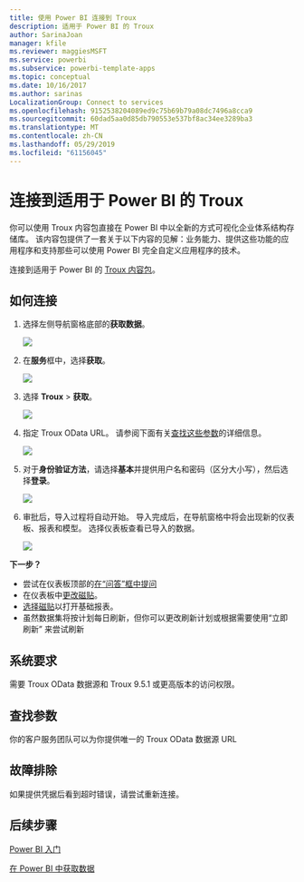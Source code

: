 ```yaml
---
title: 使用 Power BI 连接到 Troux
description: 适用于 Power BI 的 Troux
author: SarinaJoan
manager: kfile
ms.reviewer: maggiesMSFT
ms.service: powerbi
ms.subservice: powerbi-template-apps
ms.topic: conceptual
ms.date: 10/16/2017
ms.author: sarinas
LocalizationGroup: Connect to services
ms.openlocfilehash: 9152538204089ed9c75b69b79a08dc7496a8cca9
ms.sourcegitcommit: 60dad5aa0d85db790553e537bf8ac34ee3289ba3
ms.translationtype: MT
ms.contentlocale: zh-CN
ms.lasthandoff: 05/29/2019
ms.locfileid: "61156045"
---
```

# <a name="connect-to-troux-for-power-bi"></a>连接到适用于 Power BI 的 Troux
你可以使用 Troux 内容包直接在 Power BI 中以全新的方式可视化企业体系结构存储库。 该内容包提供了一套关于以下内容的见解：业务能力、提供这些功能的应用程序和支持那些可以使用 Power BI 完全自定义应用程序的技术。

连接到适用于 Power BI 的 [Troux 内容包](https://app.powerbi.com/getdata/services/troux)。

## <a name="how-to-connect"></a>如何连接
1. 选择左侧导航窗格底部的**获取数据**。
   
   ![](media/service-connect-to-troux/getdata.png)
2. 在**服务**框中，选择**获取**。
   
   ![](media/service-connect-to-troux/services.png)
3. 选择 **Troux** \> **获取**。
   
   ![](media/service-connect-to-troux/troux.png)
4. 指定 Troux OData URL。 请参阅下面有关[查找这些参数](#FindingParams)的详细信息。
   
   ![](media/service-connect-to-troux/params.png)
5. 对于**身份验证方法**，请选择**基本**并提供用户名和密码（区分大小写），然后选择**登录**。
   
    ![](media/service-connect-to-troux/creds.png)
6. 审批后，导入过程将自动开始。 导入完成后，在导航窗格中将会出现新的仪表板、报表和模型。 选择仪表板查看已导入的数据。
   
     ![](media/service-connect-to-troux/dashboard.png)

**下一步？**

* 尝试在仪表板顶部的[在“问答”框中提问](consumer/end-user-q-and-a.md)
* 在仪表板中[更改磁贴](service-dashboard-edit-tile.md)。
* [选择磁贴](consumer/end-user-tiles.md)以打开基础报表。
* 虽然数据集将按计划每日刷新，但你可以更改刷新计划或根据需要使用“立即刷新”  来尝试刷新

## <a name="system-requirements"></a>系统要求
需要 Troux OData 数据源和 Troux 9.5.1 或更高版本的访问权限。

<a name="FindingParams"></a>

## <a name="finding-parameters"></a>查找参数
你的客户服务团队可以为你提供唯一的 Troux OData 数据源 URL

## <a name="troubleshooting"></a>故障排除
如果提供凭据后看到超时错误，请尝试重新连接。

## <a name="next-steps"></a>后续步骤
[Power BI 入门](service-get-started.md)

[在 Power BI 中获取数据](service-get-data.md)

